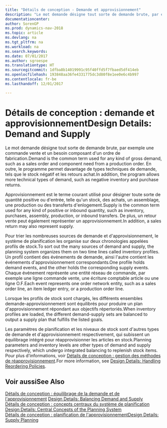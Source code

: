 ```yaml
---
title: "Détails de conception - Demande et approvisionnement"
description: "Le mot demande désigne tout sorte de demande brute, par exemple une commande vente et un besoin composant d'un ordre de fabrication. En outre, le programme permet davantage de types techniques de demande, tels que le stock négatif et les retours achat."
documentationcenter: 
author: SorenGP
ms.prod: dynamics-nav-2018
ms.topic: article
ms.devlang: na
ms.tgt_pltfrm: na
ms.workload: na
ms.search.keywords: 
ms.date: 07/01/2017
ms.author: sgroespe
ms.translationtype: HT
ms.sourcegitcommit: 1dfba8b14019991c95f40ffd5f7fbaed5df414eb
ms.openlocfilehash: 193848aa36fe4331775dc3d80f8e1ee0e6c4b997
ms.contentlocale: fr-be
ms.lasthandoff: 12/01/2017

---
```

# <a name="design-details-demand-and-supply"></a><span data-ttu-id="84aff-104">Détails de conception : demande et approvisionnement</span><span class="sxs-lookup"><span data-stu-id="84aff-104">Design Details: Demand and Supply</span></span>
<span data-ttu-id="84aff-105">Le mot demande désigne tout sorte de demande brute, par exemple une commande vente et un besoin composant d'un ordre de fabrication.</span><span class="sxs-lookup"><span data-stu-id="84aff-105">Demand is the common term used for any kind of gross demand, such as a sales order and component need from a production order.</span></span> <span data-ttu-id="84aff-106">En outre, le programme permet davantage de types techniques de demande, tels que le stock négatif et les retours achat.</span><span class="sxs-lookup"><span data-stu-id="84aff-106">In addition, the program allows more technical types of demand, such as negative inventory and purchase returns.</span></span>  
  
 <span data-ttu-id="84aff-107">Approvisionnement est le terme courant utilisé pour désigner toute sorte de quantité positive ou d'entrée, telle qu'un stock, des achats, un assemblage, une production ou des transferts d'enlogement.</span><span class="sxs-lookup"><span data-stu-id="84aff-107">Supply is the common term used for any kind of positive or inbound quantity, such as inventory, purchases, assembly, production, or inbound transfers.</span></span> <span data-ttu-id="84aff-108">De plus, un retour vente peut également représenter un approvisionnement.</span><span class="sxs-lookup"><span data-stu-id="84aff-108">In addition, a sales return may also represent supply.</span></span>  
  
 <span data-ttu-id="84aff-109">Pour trier les nombreuses sources de demande et d'approvisionnement, le système de planification les organise sur deux chronologies appelées profils de stock.</span><span class="sxs-lookup"><span data-stu-id="84aff-109">To sort out the many sources of demand and supply, the planning system organizes them on two time lines called inventory profiles.</span></span> <span data-ttu-id="84aff-110">Un profil contient des événements de demande, ainsi l'autre contient les événements d'approvisionnement correspondants.</span><span class="sxs-lookup"><span data-stu-id="84aff-110">One profile holds demand events, and the other holds the corresponding supply events.</span></span> <span data-ttu-id="84aff-111">Chaque événement représente une entité réseau de commande, par exemple une ligne commande vente, une écriture comptable article ou une ligne O.F.</span><span class="sxs-lookup"><span data-stu-id="84aff-111">Each event represents one order network entity, such as a sales order line, an item ledger entry, or a production order line.</span></span>  
  
 <span data-ttu-id="84aff-112">Lorsque les profils de stock sont chargés, les différents ensembles demande-approvisionnement sont équilibrés pour produire un plan d'approvisionnement répondant aux objectifs répertoriés.</span><span class="sxs-lookup"><span data-stu-id="84aff-112">When inventory profiles are loaded, the different demand-supply sets are balanced to output a supply plan that fulfills the listed goals.</span></span>  
  
 <span data-ttu-id="84aff-113">Les paramètres de planification et les niveaux de stock sont d'autres types de demande et d'approvisionnement respectivement, qui subissent un équilibrage intégré pour réapprovisionner les articles en stock.</span><span class="sxs-lookup"><span data-stu-id="84aff-113">Planning parameters and inventory levels are other types of demand and supply respectively, which undergo integrated balancing to replenish stock items.</span></span> <span data-ttu-id="84aff-114">Pour plus d'informations, voir [Détails de conception : gestion des méthodes de réapprovisionnement](design-details-handling-reordering-policies.md).</span><span class="sxs-lookup"><span data-stu-id="84aff-114">For more information, see [Design Details: Handling Reordering Policies](design-details-handling-reordering-policies.md).</span></span>  
  
## <a name="see-also"></a><span data-ttu-id="84aff-115">Voir aussi</span><span class="sxs-lookup"><span data-stu-id="84aff-115">See Also</span></span>  
 <span data-ttu-id="84aff-116">[Détails de conception : équilibrage de la demande et de l'approvisionnement](design-details-balancing-demand-and-supply.md) </span><span class="sxs-lookup"><span data-stu-id="84aff-116">[Design Details: Balancing Demand and Supply](design-details-balancing-demand-and-supply.md) </span></span>  
 <span data-ttu-id="84aff-117">[Détails de conception : concepts centraux du système de planification](design-details-central-concepts-of-the-planning-system.md) </span><span class="sxs-lookup"><span data-stu-id="84aff-117">[Design Details: Central Concepts of the Planning System](design-details-central-concepts-of-the-planning-system.md) </span></span>  
 [<span data-ttu-id="84aff-118">Détails de conception : planification de l'approvisionnement</span><span class="sxs-lookup"><span data-stu-id="84aff-118">Design Details: Supply Planning</span></span>](design-details-supply-planning.md)
